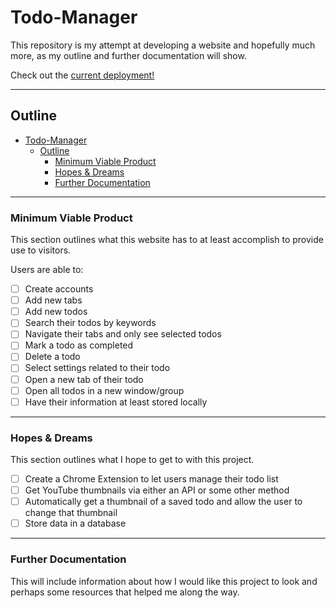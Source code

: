 # Todo-Manager
This repository is my attempt at developing a website and hopefully much more, as my outline and further documentation will show.

Check out the [current deployment!][Deployment]

---
## Outline

- [Todo-Manager](#todo-manager)
	- [Outline](#outline)
		- [Minimum Viable Product](#minimum-viable-product)
		- [Hopes \& Dreams](#hopes--dreams)
		- [Further Documentation](#further-documentation)

---

### Minimum Viable Product
<div name="minimum-viable-product"/>

This section outlines what this website has to at least accomplish to provide use to visitors.

Users are able to:
- [ ] Create accounts
- [ ] Add new tabs
- [ ] Add new todos
- [ ] Search their todos by keywords
- [ ] Navigate their tabs and only see selected todos
- [ ] Mark a todo as completed
- [ ] Delete a todo
- [ ] Select settings related to their todo
- [ ] Open a new tab of their todo
- [ ] Open all todos in a new window/group
- [ ] Have their information at least stored locally

---

### Hopes & Dreams
<div name="hopes-dreams"/>

This section outlines what I hope to get to with this project.

- [ ] Create a Chrome Extension to let users manage their todo list
- [ ] Get YouTube thumbnails via either an API or some other method
- [ ] Automatically get a thumbnail of a saved todo and allow the user to change that thumbnail
- [ ] Store data in a database

---

### Further Documentation
<div name="documentation"/>

This will include information about how I would like this project to look and perhaps some resources that helped me along the way.




[Deployment]: https://nottommy11.github.io/index.html
